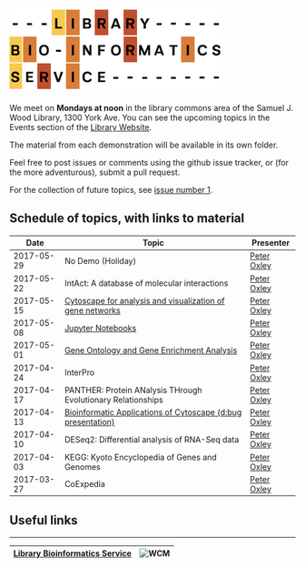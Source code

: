 
![LBS](images/LBS.png)
----------
We meet on __Mondays at noon__ in the library commons area of the Samuel J. Wood Library, 1300 York Ave. You can see the upcoming topics in the Events section of the [Library Website](https://library.med.cornell.edu).

The material from each demonstration will be available in its own folder.

Feel free to post issues or comments using the github issue tracker, or (for the more adventurous), submit a pull request.

For the collection of future topics, see [issue number 1](https://github.com/oxpeter/library_bioinformatics_service/issues/1).



## Schedule of topics, with links to material

| Date | Topic | Presenter |
|------|-------|-----------|
| 2017-05-29 | No Demo (Holiday) | [Peter Oxley](mailto:pro2004@med.cornell.edu) |
| 2017-05-22 | IntAct: A database of molecular interactions | [Peter Oxley](mailto:pro2004@med.cornell.edu) |
| 2017-05-15 | [Cytoscape for analysis and visualization of gene networks](Cytoscape) | [Peter Oxley](mailto:pro2004@med.cornell.edu) |
| 2017-05-08 | [Jupyter Notebooks](Jupyter) | [Peter Oxley](mailto:pro2004@med.cornell.edu) |
| 2017-05-01 | [Gene Ontology and Gene Enrichment Analysis](Gene_Ontology) | [Peter Oxley](mailto:pro2004@med.cornell.edu) |
| 2017-04-24 | InterPro | [Peter Oxley](mailto:pro2004@med.cornell.edu) |
| 2017-04-17 | PANTHER: Protein ANalysis THrough Evolutionary Relationships | [Peter Oxley](mailto:pro2004@med.cornell.edu) |
| 2017-04-13 | [Bioinformatic Applications of Cytoscape (d:bug presentation)](https://github.com/abcdbug/dbug/tree/master/Cytoscape) | [Peter Oxley](mailto:pro2004@med.cornell.edu) |
| 2017-04-10 | DESeq2: Differential analysis of RNA-Seq data | [Peter Oxley](mailto:pro2004@med.cornell.edu) |
| 2017-04-03 | KEGG: Kyoto Encyclopedia of Genes and Genomes | [Peter Oxley](mailto:pro2004@med.cornell.edu) |
| 2017-03-27 | CoExpedia | [Peter Oxley](mailto:pro2004@med.cornell.edu) |

## Useful links

----------------------------
| [Library Bioinformatics Service](https://library.weill.cornell.edu) | <img src="https://raw.githubusercontent.com/abcdbug/dbug/master/WCM_logo.png" alt="WCM" style="height: 20px;"/> |
|---------------|---------------|

